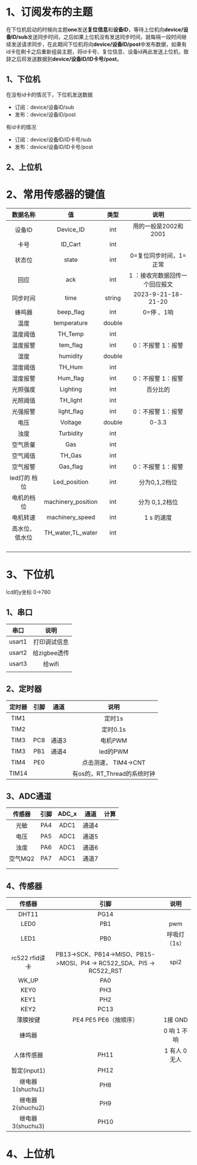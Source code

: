 # 1、订阅发布的主题

在下位机启动的时候向主题**one**发送**复位信息**和**设备ID**，等待上位机向**device/设备ID/sub**发送同步时间，之后如果上位机没有发送同步时间，就每隔一段时间继续发送请求同步，在此期间下位机将向**device/设备ID/post**中发布数据，如果有id卡在刷卡之后重新组装主题，将id卡号、复位信息、设备id再此发送上位机，致辞之后将发送数据到**device/设备ID/ID卡号/post**。



## 1、下位机

在没有id卡的情况下，下位机发送数据

- 订阅：device/设备ID/sub
- 发布：device/设备ID/post

有id卡的情况

- 订阅：device/设备ID/ID卡号/sub
- 发布：device/设备ID/ID卡号/post



## 2、上位机







# 2、常用传感器的键值

|    数据名称    |         值         |  类型  |              说明              |
| :------------: | :----------------: | :----: | :----------------------------: |
|     设备ID     |     Device_ID      |  int   |      用的一般是2002和2001      |
|      卡号      |      ID_Cart       |  int   |                                |
|     状态位     |       state        |  int   |     0=复位同步时间，1=正常     |
|      回应      |        ack         |  int   | 1 ：接收完数据回传一个回应报文 |
|    同步时间    |        time        | string |       2023-9-21-18-21-20       |
|     蜂鸣器     |     beep_flag      |  int   |           0=停 、1响           |
|      温度      |    temperature     | double |                                |
|    温度阈值    |      TH_Temp       |  int   |                                |
|    温度报警    |      tem_flag      |  int   |      0：不报警    1：报警      |
|      湿度      |      humidity      | double |                                |
|    湿度阈值    |       TH_Hum       |  int   |                                |
|    湿度报警    |      Hum_flag      |  int   |      0：不报警    1：报警      |
|    光照强度    |      Lighting      |  int   |            百分比的            |
|    光照阈值    |      TH_light      |  int   |                                |
|    光强报警    |     light_flag     |  int   |      0：不报警    1：报警      |
|      电压      |      Voltage       | double |             0-3.3              |
|      浊度      |     Turbidity      |  int   |                                |
|    空气质量    |        Gas         |  int   |                                |
|    空气阈值    |       TH_Gas       |  int   |                                |
|    空气报警    |      Gas_flag      |  int   |      0：不报警    1：报警      |
|  led灯的 档位  |    Led_position    |  int   |         分为0,1,2档位          |
|   电机的档位   | machinery_position |  int   |         分为 0,1,2档位         |
|    电机转速    |  machinery_speed   |  int   |           1 s 的速度           |
| 高水位、低水位 | TH_water,TL_water  |  int   |                                |
|                |                    |        |                                |
|                |                    |        |                                |
|                |                    |        |                                |
|                |                    |        |                                |

# 3、下位机

lcd的y坐标 0->780

## 1、串口



|  串口  |     说明     |
| :----: | :----------: |
| usart1 | 打印调试信息 |
| usart2 | 给zigbee透传 |
| usart3 |    给wifi    |
|        |              |

## 2、定时器

| 定时器 | 引脚 | 通道  |            说明             |
| :----: | :--: | :---: | :-------------------------: |
|  TIM1  |      |       |           定时1s            |
|  TIM2  |      |       |          定时0.1s           |
|  TIM3  | PC8  | 通道3 |           电机PWM           |
|  TIM3  | PB1  | 通道4 |          led的PWM           |
|  TIM4  | PE0  |       |    点击测速， TIM4->CNT     |
| TIM14  |      |       | 有os的，RT_Thread的系统时钟 |

## 3、ADC通道

| 传感器  | 引脚 | ADC_x | 通道  | 计算 |
| :-----: | :--: | :---: | :---: | :--: |
|  光敏   | PA4  | ADC1  | 通道4 |      |
|  电压   | PA5  | ADC1  | 通道5 |      |
|  浊度   | PA6  | ADC1  | 通道6 |      |
| 空气MQ2 | PA7  | ADC1  | 通道7 |      |
|         |      |       |       |      |
|         |      |       |       |      |



## 4、传感器

|      传感器      |                             引脚                             |     说明      |
| :--------------: | :----------------------------------------------------------: | :-----------: |
|      DHT11       |                             PG14                             |               |
|       LED0       |                             PB1                              |      pwm      |
|       LED1       |                             PB0                              | 呼吸灯（1s）  |
|  rc522 rfid读卡  | PB13->SCK、PB14->MISO、PB15->MOSI、PI4 -> RC522_SDA、PI5 -> RC522_RST |     spi2      |
|      WK_UP       |                             PA0                              |               |
|       KEY0       |                             PH3                              |               |
|       KEY1       |                             PH2                              |               |
|       KEY2       |                             PC13                             |               |
|     薄膜按键     |                    PE4 PE5 PE6（按顺序）                     |    1接 GND    |
|      蜂鸣器      |                                                              |  0 响 1 不响  |
|    人体传感器    |                             PH11                             | 1 有人 0 无人 |
|   暂定(input1)   |                             PH12                             |               |
| 继电器1(shuchu1) |                             PH8                              |               |
| 继电器2(shuchu2) |                             PH9                              |               |
| 继电器3(shuchu3) |                             PH10                             |               |







# 4、上位机


